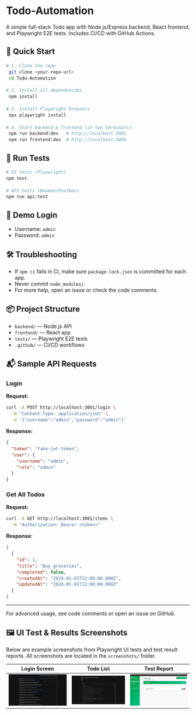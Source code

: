 # Todo-Automation

A simple full-stack Todo app with Node.js/Express backend, React frontend, and Playwright E2E tests. Includes CI/CD with GitHub Actions.

## 🚀 Quick Start

```bash
# 1. Clone the repo
 git clone <your-repo-url>
 cd Todo-Automation

# 2. Install all dependencies
 npm install

# 3. Install Playwright browsers
 npx playwright install

# 4. Start backend & frontend (in two terminals):
 npm run backend:dev   # http://localhost:3001
 npm run frontend:dev  # http://localhost:3000
```

## 🧪 Run Tests

```bash
# UI tests (Playwright)
npm test

# API tests (Newman/Postman)
npm run api:test
```

## 🔑 Demo Login
- Username: `admin`
- Password: `admin`

## 🛠️ Troubleshooting
- If `npm ci` fails in CI, make sure `package-lock.json` is committed for each app.
- Never commit `node_modules/`.
- For more help, open an issue or check the code comments.

## 📦 Project Structure
- `backend/`   — Node.js API
- `frontend/`  — React app
- `tests/`     — Playwright E2E tests
- `.github/`   — CI/CD workflows

## 📬 Sample API Requests

### Login

**Request:**
```bash
curl -X POST http://localhost:3001/login \
  -H "Content-Type: application/json" \
  -d '{"username":"admin","password":"admin"}'
```

**Response:**
```json
{
  "token": "fake-jwt-token",
  "user": {
    "username": "admin",
    "role": "admin"
  }
}
```

### Get All Todos

**Request:**
```bash
curl -X GET http://localhost:3001/items \
  -H "Authorization: Bearer <token>"
```

**Response:**
```json
[
  {
    "id": 1,
    "title": "Buy groceries",
    "completed": false,
    "createdAt": "2024-01-01T12:00:00.000Z",
    "updatedAt": "2024-01-01T12:00:00.000Z"
  }
]
```

---
For advanced usage, see code comments or open an issue on GitHub.

## 🖼️ UI Test & Results Screenshots

Below are example screenshots from Playwright UI tests and test result reports. All screenshots are located in the `screenshots/` folder.

| Login Screen | Todo List | Test Report |
|--------------|-----------|-------------|
| ![Login](screenshots/Screenshot%202025-07-29%20at%2012.30.06.png) | ![Todo List](screenshots/Screenshot%202025-07-29%20at%2012.30.33.png) | ![Report](screenshots/Screenshot%202025-07-29%20at%2013.00.14.png) |

